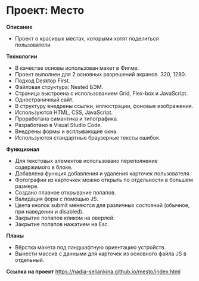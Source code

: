 # Проект: Место

**Описание**

* Проект о красивых местах, которыми хотят поделиться пользователи.

**Технологии**

* В качестве основы использован макет в Фигме.
* Проект выполнен для 2 основных разрешений экранов. 320, 1280.
* Подход Desktop First.
* Файловая структура: Nested БЭМ.
* Страница выстроена с использованием Grid, Flex-box и JavaScript.
* Одностраничный сайт.
* В структуру внедрены ссылки, иллюстрации, фоновые изображения.
* Используются HTML, CSS, JavaScript.
* Проработана симантика и типографика.
* Разработано в Visual Studio Code.
* Внедрены формы и всплывающие окна.
* Используются стандартные браузерные тексты ошибок.

**Функционал**

* Для текстовых элементов использовано переполнение содержимого в блоке.
* Добавлена функция добавления и удаления карточек пользователя.
* Фотографии из карточкек можно открыть по отдельности в большем размере.
* Создано плавное открывание попапов.
* Валидация форм с помощью JS.
* Цвета кнопок submit меняются для различных состояний (обычное, при наведении и disabled).
* Закрытие попапов кликом на оверлей.
* Закрытие попапов нажатием на Esc.

**Планы**
* Вёрстка макета под ландшафтную ориентацию устройств.
* Вынести массив с данными для карточек из основного файла JS в отдельный.

**Ссылка на проект**
https://nadia-seliankina.github.io/mesto/index.html

